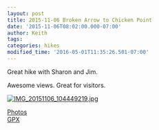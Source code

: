 ```yaml
---
layout: post
title: 2015-11-06 Broken Arrow to Chicken Point
date: '2015-11-06T08:02:00.000-07:00'
author: Keith
tags: 
categories: hikes
modified_time: '2016-05-01T11:35:26.501-07:00'
---
```


Great hike with Sharon and Jim.

Awesome views. Great for visitors.  

[![IMG_20151106_104449219.jpg](
https://lh3.googleusercontent.com/pw/ACtC-3fu7-TPRL12AfQuQjRAyJQGobvVqdbZJRtoD3BP3q1Dkx1DwE7TNr-DTH-dAGLy0tsk8AOcnUxUNmzB9gxBTjx4uxjbPixQPD932fMZcc9tqgj1nGhnE7_ziNmxAfyXZlBoqC-y69c-xnwEAOMwUCinGQ=w800-no-tmp.jpg
)](
https://lh3.googleusercontent.com/pw/ACtC-3fu7-TPRL12AfQuQjRAyJQGobvVqdbZJRtoD3BP3q1Dkx1DwE7TNr-DTH-dAGLy0tsk8AOcnUxUNmzB9gxBTjx4uxjbPixQPD932fMZcc9tqgj1nGhnE7_ziNmxAfyXZlBoqC-y69c-xnwEAOMwUCinGQ=w0-no-tmp.jpg
)

[Photos](https://goo.gl/photos/tCamsSJM8mmximcP6)  
[GPX](https://drive.google.com/file/d/0B05YxhE9Av-PdEd3UHlCZlh1blk/view?usp=sharing)
